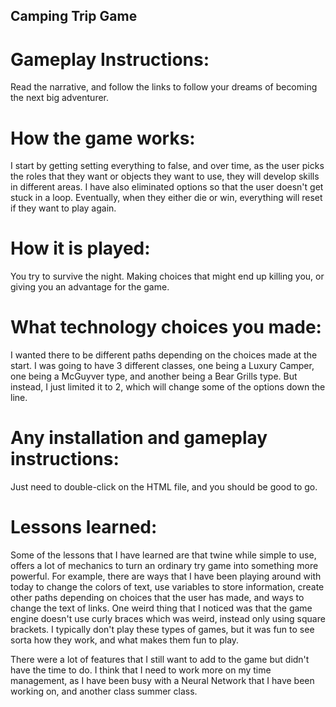 ## Camping Trip Game

# Gameplay Instructions:
Read the narrative, and follow the links to follow your dreams of becoming the next big adventurer.

# How the game works:
I start by getting setting everything to false, and over time, as the user picks the roles that they want or objects they want to use, they will develop skills in different areas. I have also eliminated options so that the user doesn't get stuck in a loop. Eventually, when they either die or win, everything will reset if they want to play again.

# How it is played:
You try to survive the night. Making choices that might end up killing you, or giving you an advantage for the game.

# What technology choices you made: 
I wanted there to be different paths depending on the choices made at the start. I was going to have 3 different classes, one being a Luxury Camper, one being a McGuyver type, and another being a Bear Grills type. But instead, I just limited it to 2, which will change some of the options down the line.

# Any installation and gameplay instructions:
Just need to double-click on the HTML file, and you should be good to go. 

# Lessons learned:
Some of the lessons that I have learned are that twine while simple to use, offers a lot of mechanics to turn an ordinary try game into something more powerful. For example, there are ways that I have been playing around with today to change the colors of text, use variables to store information, create other paths depending on choices that the user has made, and ways to change the text of links. One weird thing that I noticed was that the game engine doesn't use curly braces which was weird, instead only using square brackets. I typically don't play these types of games, but it was fun to see sorta how they work, and what makes them fun to play.

There were a lot of features that I still want to add to the game but didn't have the time to do. I think that I need to work more on my time management, as I have been busy with a Neural Network that I have been working on, and another class summer class. 


